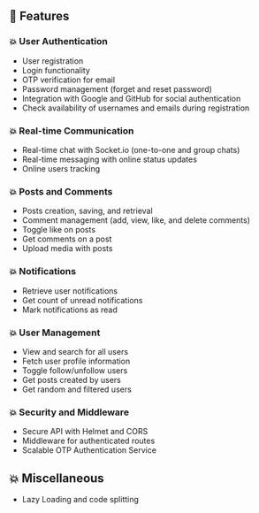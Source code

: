 ## 🚀 Features

### :boom: User Authentication

- User registration
- Login functionality
- OTP verification for email
- Password management (forget and reset password)
- Integration with Google and GitHub for social authentication
- Check availability of usernames and emails during registration

### :boom: Real-time Communication

- Real-time chat with Socket.io (one-to-one and group chats)
- Real-time messaging with online status updates
- Online users tracking

### :boom: Posts and Comments

- Posts creation, saving, and retrieval
- Comment management (add, view, like, and delete comments)
- Toggle like on posts
- Get comments on a post
- Upload media with posts

### :boom: Notifications

- Retrieve user notifications
- Get count of unread notifications
- Mark notifications as read

### :boom: User Management

- View and search for all users
- Fetch user profile information
- Toggle follow/unfollow users
- Get posts created by users
- Get random and filtered users

### :boom: Security and Middleware

- Secure API with Helmet and CORS
- Middleware for authenticated routes
- Scalable OTP Authentication Service

## :boom: Miscellaneous

- Lazy Loading and code splitting
